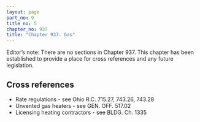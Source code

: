 ```yaml
---
layout: page
part_no: 9
title_no: 5
chapter_no: 937
title: "Chapter 937: Gas"
---
```


Editor’s note: There are no sections in Chapter 937. This chapter has been established to provide a place for cross references
and any future legislation.

## Cross references

* Rate regulations - see Ohio R.C. 715.27, 743.26, 743.28
* Unvented gas heaters - see GEN. OFF. 517.02
* Licensing heating contractors - see BLDG. Ch. 1335

